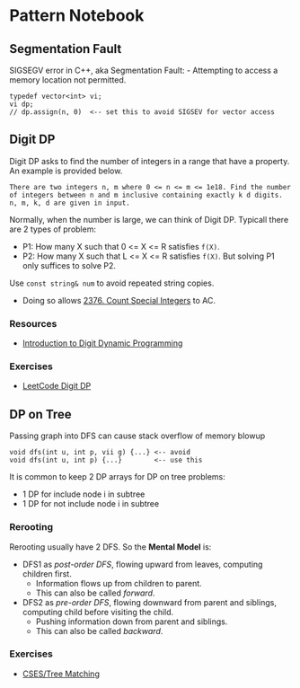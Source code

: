 # Pattern Notebook

## Segmentation Fault
SIGSEGV error in C++, aka Segmentation Fault: 
    - Attempting to access a memory location not permitted.
```
typedef vector<int> vi;
vi dp;
// dp.assign(n, 0)  <-- set this to avoid SIGSEV for vector access
```

## Digit DP
Digit DP asks to find the number of integers in a range that have a property. An example is provided below.
```
There are two integers n, m where 0 <= n <= m <= 1e18. Find the number of integers between n and m inclusive containing exactly k d digits. n, m, k, d are given in input.
```
Normally, when the number is large, we can think of Digit DP.
Typicall there are 2 types of problem:
- P1: How many X such that 0 <= X <= R satisfies `f(X)`.
- P2: How many X such that L <= X <= R satisfies `f(X)`.
But solving P1 only suffices to solve P2.

Use `const string& num` to avoid repeated string copies.
- Doing so allows [2376. Count Special Integers](https://leetcode.com/problems/count-special-integers/description/) to AC.

### Resources
- [Introduction to Digit Dynamic Programming](https://www.youtube.com/watch?v=heUFId6Qd1A)

### Exercises
- [LeetCode Digit DP](https://leetcode.com/problem-list/r6yc959s/)

## DP on Tree
Passing graph into DFS can cause stack overflow of memory blowup
```
void dfs(int u, int p, vii g) {...} <-- avoid
void dfs(int u, int p) {...}        <-- use this
```
It is common to keep 2 DP arrays for DP on tree problems:
- 1 DP for include node i in subtree
- 1 DP for not include node i in subtree 
### Rerooting
Rerooting usually have 2 DFS. So the **Mental Model** is:
- DFS1 as *post-order DFS*, flowing upward from leaves, computing children first.
    - Information flows up from children to parent.
    - This can also be called *forward*.
- DFS2 as *pre-order DFS*, flowing downward from parent and siblings, computing child before visiting the child. 
    - Pushing information down from parent and siblings.
    - This can also be called *backward*.
### Exercises
- [CSES/Tree Matching](https://cses.fi/problemset/task/1130)